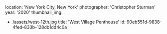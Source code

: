 location: 'New York City, New York'
photographer: 'Christopher Sturman'
year: '2020'
thumbnail_img:
  - /assets/west-12th.jpg
title: 'West Village Penthouse'
id: 90eb551d-9838-4fed-833b-128db1dd4c0a
